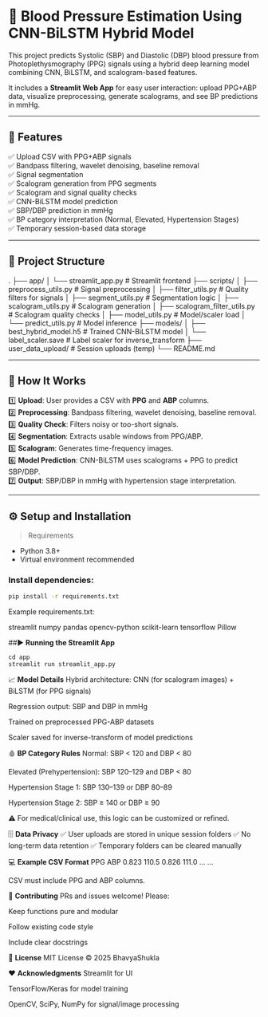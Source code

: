 # 💓 Blood Pressure Estimation Using CNN-BiLSTM Hybrid Model

This project predicts Systolic (SBP) and Diastolic (DBP) blood pressure from Photoplethysmography (PPG) signals using a hybrid deep learning model combining CNN, BiLSTM, and scalogram-based features.  

It includes a **Streamlit Web App** for easy user interaction: upload PPG+ABP data, visualize preprocessing, generate scalograms, and see BP predictions in mmHg.

---

## 🚀 Features

✅ Upload CSV with PPG+ABP signals  
✅ Bandpass filtering, wavelet denoising, baseline removal  
✅ Signal segmentation  
✅ Scalogram generation from PPG segments  
✅ Scalogram and signal quality checks  
✅ CNN-BiLSTM model prediction  
✅ SBP/DBP prediction in mmHg  
✅ BP category interpretation (Normal, Elevated, Hypertension Stages)  
✅ Temporary session-based data storage  

---

## 📂 Project Structure

.
├── app/
│ └── streamlit_app.py # Streamlit frontend
├── scripts/
│ ├── preprocess_utils.py # Signal preprocessing
│ ├── filter_utils.py # Quality filters for signals
│ ├── segment_utils.py # Segmentation logic
│ ├── scalogram_utils.py # Scalogram generation
│ ├── scalogram_filter_utils.py # Scalogram quality checks
│ ├── model_utils.py # Model/scaler load
│ └── predict_utils.py # Model inference
├── models/
│ ├── best_hybrid_model.h5 # Trained CNN-BiLSTM model
│ └── label_scaler.save # Label scaler for inverse_transform
├── user_data_upload/ # Session uploads (temp)
└── README.md



---

## 🧪 How It Works

1️⃣ **Upload**: User provides a CSV with **PPG** and **ABP** columns.  
2️⃣ **Preprocessing**: Bandpass filtering, wavelet denoising, baseline removal.  
3️⃣ **Quality Check**: Filters noisy or too-short signals.  
4️⃣ **Segmentation**: Extracts usable windows from PPG/ABP.  
5️⃣ **Scalogram**: Generates time-frequency images.  
6️⃣ **Model Prediction**: CNN-BiLSTM uses scalograms + PPG to predict SBP/DBP.  
7️⃣ **Output**: SBP/DBP in mmHg with hypertension stage interpretation.

---

## ⚙️   Setup and Installation

> Requirements
- Python 3.8+
- Virtual environment recommended

### Install dependencies:

```bash
pip install -r requirements.txt
```
Example requirements.txt:

streamlit
numpy
pandas
opencv-python
scikit-learn
tensorflow
Pillow

##▶️ **Running the Streamlit App**

```
cd app
streamlit run streamlit_app.py
```
📈 **Model Details**
Hybrid architecture: CNN (for scalogram images) + BiLSTM (for PPG signals)

Regression output: SBP and DBP in mmHg

Trained on preprocessed PPG-ABP datasets

Scaler saved for inverse-transform of model predictions

🩸 **BP Category Rules**
Normal: SBP < 120 and DBP < 80

Elevated (Prehypertension): SBP 120–129 and DBP < 80

Hypertension Stage 1: SBP 130–139 or DBP 80–89

Hypertension Stage 2: SBP ≥ 140 or DBP ≥ 90

⚠️ For medical/clinical use, this logic can be customized or refined.


🗄️ **Data Privacy**
✅ User uploads are stored in unique session folders
✅ No long-term data retention
✅ Temporary folders can be cleared manually

💻 **Example CSV Format**
PPG	ABP
0.823	110.5
0.826	111.0
...	...

CSV must include PPG and ABP columns.


🤝 **Contributing**
PRs and issues welcome! Please:

Keep functions pure and modular

Follow existing code style

Include clear docstrings


📜 **License**
MIT License © 2025 BhavyaShukla

❤️ **Acknowledgments**
Streamlit for UI

TensorFlow/Keras for model training

OpenCV, SciPy, NumPy for signal/image processing
